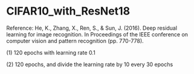 # CIFAR10_with_ResNet18

Reference: He, K., Zhang, X., Ren, S., & Sun, J. (2016). Deep residual learning for image recognition. In Proceedings of the IEEE conference on computer vision and pattern recognition (pp. 770-778).

(1) 120 epochs with learning rate 0.1

(2) 120 epochs, and divide the learning rate by 10 every 30 epochs 


